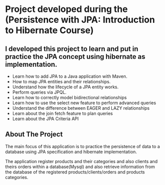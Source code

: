 # Project developed during the (Persistence with JPA: Introduction to Hibernate Course)

## I developed this project to learn and put in practice the JPA concept using hibernate as implementation.

* Learn how to add JPA to a Java application with Maven.
* How to map JPA entities and their relationships.
* Understand how the lifecycle of a JPA entity works.
* Perform queries via JPQL.
* Learn how to correctly model bidirectional relationships
* Learn how to use the select new feature to perform advanced queries
* Understand the difference between EAGER and LAZY relationships
* Learn about the join fetch feature to plan queries
* Learn about the JPA Criteria API

## About The Project
The main focus of this application is to practice the persistence of data to a database using JPA specification and hibernate implementation.

The application register products and their categories and also clients and theirs orders within a database(Mysql) and also retrieve information from the database of the registered products/clients/orders and products categories.
